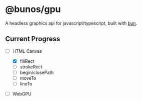 # @bunos/gpu

A headless graphics api for javascript/typescript, built with [bun](https://bun.sh).

## Current Progress

- [ ] HTML Canvas
	- [x] fillRect
	- [ ] strokeRect
	- [ ] begin/closePath
	- [ ] moveTo
	- [ ] lineTo
- [ ] WebGPU

